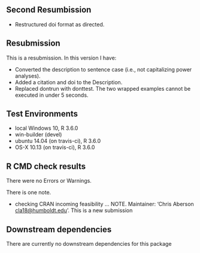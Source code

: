 Second Resumbission
-------------------

-   Restructured doi format as directed.

Resubmission
------------

This is a resubmission. In this version I have:

-   Converted the description to sentence case (i.e., not capitalizing
    power analyses).  
-   Added a citation and doi to the Description.  
-   Replaced dontrun with donttest. The two wrapped examples cannot be
    executed in under 5 seconds.

Test Environments
-----------------

-   local Windows 10, R 3.6.0  
-   win-builder (devel)  
-   ubuntu 14.04 (on travis-ci), R 3.6.0  
-   OS-X 10.13 (on travis-ci), R 3.6.0

R CMD check results
-------------------

There were no Errors or Warnings.

There is one note.

-   checking CRAN incoming feasibility … NOTE. Maintainer: ‘Chris
    Aberson
    <a href="mailto:cla18@humboldt.edu" class="email">cla18@humboldt.edu</a>’.
    This is a new submission

Downstream dependencies
-----------------------

There are currently no downstream dependencies for this package
